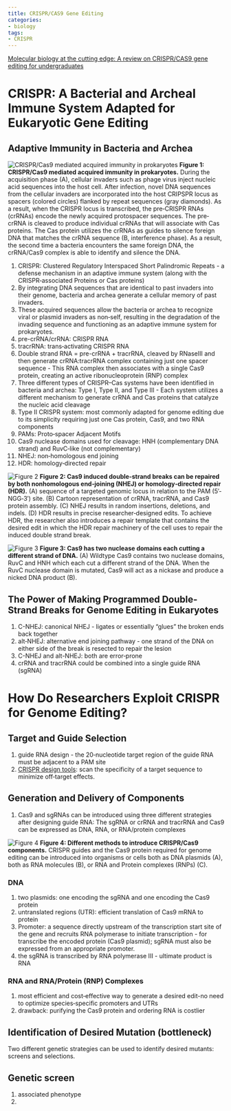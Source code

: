 ```yaml
---
title: CRISPR/CAS9 Gene Editing
categories: 
- biology
tags: 
- CRISPR
---
```


[Molecular biology at the cutting edge: A review on CRISPR/CAS9 gene editing for undergraduates](https://www.ncbi.nlm.nih.gov/pubmed/29381252)

# CRISPR: A Bacterial and Archeal Immune System Adapted for Eukaryotic Gene Editing

## Adaptive Immunity in Bacteria and Archea
![CRISPR/Cas9 mediated acquired immunity in prokaryotes](https://wol-prod-cdn.literatumonline.com/cms/attachment/1e47445c-4cfe-456b-8528-13609e98958d/bmb21108-fig-0001-m.jpg)
**Figure 1: CRISPR/Cas9 mediated acquired immunity in prokaryotes.** 
During the acquisition phase (A), cellular invaders such as phage virus inject nucleic acid sequences into the host cell. After infection, novel DNA sequences from the cellular invaders are incorporated into the host CRIPSPR locus as spacers (colored circles) flanked by repeat sequences (gray diamonds). As a result, when the CRISPR locus is transcribed, the pre‐CRISPR RNAs (crRNAs) encode the newly acquired protospacer sequences. The pre‐crRNA is cleaved to produce individual crRNAs that will associate with Cas proteins. The Cas protein utilizes the crRNAs as guides to silence foreign DNA that matches the crRNA sequence (B, interference phase). As a result, the second time a bacteria encounters the same foreign DNA, the crRNA/Cas9 complex is able to identify and silence the DNA.

1. CRISPR: Clustered Regulatory Interspaced Short Palindromic Repeats - a defense mechanism in an adaptive immune system (along with the CRISPR‐associated Proteins or Cas proteins)
2. By integrating DNA sequences that are identical to past invaders into their genome, bacteria and archea generate a cellular memory of past invaders. 
3. These acquired sequences allow the bacteria or archea to recognize viral or plasmid invaders as non‐self, resulting in the degradation of the invading sequence and functioning as an adaptive immune system for prokaryotes.
4. pre-crRNA/crRNA: CRISPR RNA
5. tracrRNA: trans‐activating CRISPR RNA
6. Double strand RNA = pre-crRNA + tracrRNA, cleaved by RNaseIII and then generate crRNA:tracrRNA complex containing just one spacer sequence - This RNA complex then associates with a single Cas9 protein, creating an active ribonucleoprotein (RNP) complex
5. Three different types of CRISPR–Cas systems have been identified in bacteria and archea: Type I, Type II, and Type III - Each system utilizes a different mechanism to generate crRNA and Cas proteins that catalyze the nucleic acid cleavage
6. Type II CRISPR system: most commonly adapted for genome editing due to its simplicity requiring just one Cas protein, Cas9, and two RNA components
7. PAMs: Proto‐spacer Adjacent Motifs
8. Cas9 nuclease domains used for cleavage: HNH (complementary DNA strand) and RuvC‐like (not complementary)
9. NHEJ: non‐homologous end joining
10. HDR: homology‐directed repair

![Figure 2](https://wol-prod-cdn.literatumonline.com/cms/attachment/58766ca1-e833-48b6-96bb-ed6c3d56a40d/bmb21108-fig-0002-m.jpg)
**Figure 2: Cas9 induced double‐strand breaks can be repaired by both nonhomologous end‐joining (NHEJ) or homology‐directed repair (HDR).**
(A) sequence of a targeted genomic locus in relation to the PAM (5′‐NGG‐3′) site. 
(B) Cartoon representation of crRNA, tracrRNA, and Cas9 protein assembly. 
(C) NHEJ results in random insertions, deletions, and indels. 
(D) HDR results in precise researcher‐designed edits. To achieve HDR, the researcher also introduces a repair template that contains the desired edit in which the HDR repair machinery of the cell uses to repair the induced double strand break.
  
![Figure 3](https://wol-prod-cdn.literatumonline.com/cms/attachment/76f2db09-8247-4a14-a94d-a3c7c2a23a0f/bmb21108-fig-0003-m.jpg)
**Figure 3: Cas9 has two nuclease domains each cutting a different strand of DNA.**
(A) Wildtype Cas9 contains two nuclease domains, RuvC and HNH which each cut a different strand of the DNA. When the RuvC nuclease domain is mutated, Cas9 will act as a nickase and produce a nicked DNA product (B).

## The Power of Making Programmed Double‐Strand Breaks for Genome Editing in Eukaryotes

1. C-NHEJ: canonical NHEJ - ligates or essentially “glues” the broken ends back together
2. alt‐NHEJ: alternative end joining pathway - one strand of the DNA on either side of the break is resected to repair the lesion
3. C-NHEJ and alt-NHEJ: both are error‐prone
4. crRNA and tracrRNA could be combined into a single guide RNA (sgRNA)

# How Do Researchers Exploit CRISPR for Genome Editing?
## Target and Guide Selection
1. guide RNA design - the 20‐nucleotide target region of the guide RNA must be adjacent to a PAM site
2. [CRISPR design tools](http://crispor.tefor.net/): scan the specificity of a target sequence to minimize off‐target effects.

## Generation and Delivery of Components
1. Cas9 and sgRNAs can be introduced using three different strategies after designing guide RNA: The sgRNA or crRNA and tracrRNA and Cas9 can be expressed as DNA, RNA, or RNA/protein complexes

![Figure 4](https://wol-prod-cdn.literatumonline.com/cms/attachment/18b92fa3-4b31-4b69-94c5-027ce17f189f/bmb21108-fig-0004-m.jpg)
**Figure 4: Different methods to introduce CRISPR/Cas9 components.**
CRISPR guides and the Cas9 protein required for genome editing can be introduced into organisms or cells both as DNA plasmids (A), both as RNA molecules (B), or RNA and Protein complexes (RNPs) (C).

### DNA
1. two plasmids: one encoding the sgRNA and one encoding the Cas9 protein
2. untranslated regions (UTR): efficient translation of Cas9 mRNA to protein
3. Promoter: a sequence directly upstream of the transcription start site of the gene and recruits RNA polymerase to initiate transcription - for transcribe the encoded protein (Cas9 plasmid); sgRNA must also be expressed from an appropriate promoter.
4. the sgRNA is transcribed by RNA polymerase III - ultimate product is RNA

### RNA and RNA/Protein (RNP) Complexes
1. most efficient and cost‐effective way to generate a desired edit-no need to optimize species‐specific promoters and UTRs
2. drawback: purifying the Cas9 protein and ordering RNA is costlier

## Identification of Desired Mutation (bottleneck)
Two different genetic strategies can be used to identify desired mutants: screens and selections.

## Genetic screen
1. associated phenotype
2. 
